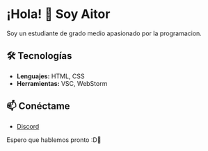 # ¡Hola! 👋 Soy Aitor

Soy un estudiante de grado medio apasionado por la programacion.

## 🛠️ Tecnologías

- **Lenguajes:** HTML, CSS
- **Herramientas:** VSC, WebStorm

## 📫 Conéctame

- [Discord](.kazehh)

Espero que hablemos pronto :D👋
